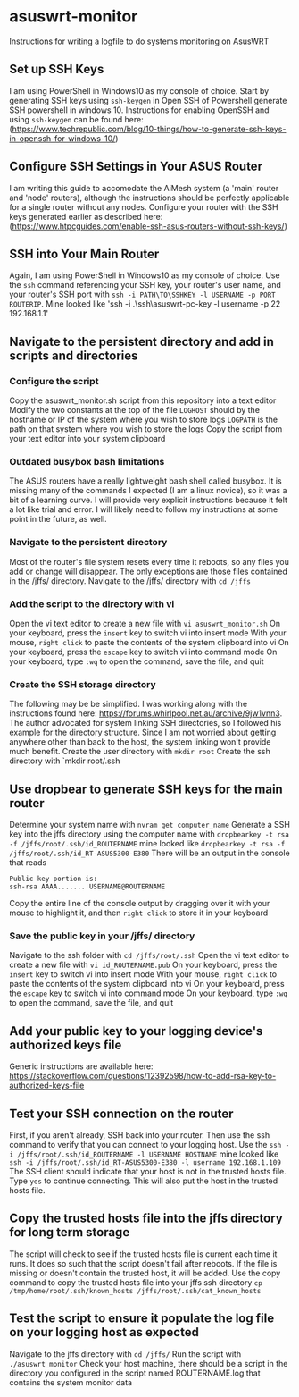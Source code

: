 # asuswrt-monitor
Instructions for writing a logfile to do systems monitoring on AsusWRT


## Set up SSH Keys
I am using PowerShell in Windows10 as my console of choice. Start by generating SSH keys using `ssh-keygen` in Open SSH of Powershell
generate SSH powershell in windows 10. Instructions for enabling OpenSSH and using `ssh-keygen` can be found here: (https://www.techrepublic.com/blog/10-things/how-to-generate-ssh-keys-in-openssh-for-windows-10/)

## Configure SSH Settings in Your ASUS Router
I am writing this guide to accomodate the AiMesh system (a 'main' router and 'node' routers), although the instructions should be perfectly applicable for a single router without any nodes. Configure your router with the SSH keys generated earlier as described here: (https://www.htpcguides.com/enable-ssh-asus-routers-without-ssh-keys/)

## SSH into Your Main Router
Again, I am using PowerShell in Windows10 as my console of choice. Use the `ssh` command referencing your SSH key, your router's user name, and your router's SSH port with `ssh -i PATH\TO\SSHKEY -l USERNAME -p PORT ROUTERIP`. Mine looked like 'ssh -i .\ssh\asuswrt-pc-key -l username -p 22 192.168.1.1'

## Navigate to the persistent directory and add in scripts and directories
### Configure the script
Copy the asuswrt_monitor.sh script from this repository into a text editor
Modify the two constants at the top of the file 
`LOGHOST` should by the hostname or IP of the system where you wish to store logs
`LOGPATH` is the path on that system where you wish to store the logs
Copy the script from your text editor into your system clipboard
### Outdated busybox bash limitations
The ASUS routers have a really lightweight bash shell called busybox. It is missing many of the commands I expected (I am a linux novice), so it was a bit of a learning curve. I will provide very explicit instructions because it felt a lot like trial and error. I will likely need to follow my instructions at some point in the future, as well.
### Navigate to the persistent directory
Most of the router's file system resets every time it reboots, so any files you add or change will disappear. The only exceptions are those files contained in the /jffs/ directory. Navigate to the /jffs/ directory with `cd /jffs`
### Add the script to the directory with vi
Open the vi text editor to create a new file with `vi asuswrt_monitor.sh`
On your keyboard, press the `insert` key to switch vi into insert mode
With your mouse, `right click` to paste the contents of the system clipboard into vi
On your keyboard, press the `escape` key to switch vi into command mode
On your keyboard, type `:wq` to open the command, save the file, and quit
### Create the SSH storage directory
The following may be be simplified. I was working along with the instructions found here: https://forums.whirlpool.net.au/archive/9jw1vnn3. The author advocated for system linking SSH directories, so I followed his example for the directory structure. Since I am not worried about getting anywhere other than back to the host, the system linking won't provide much benefit.
Create the user directory with `mkdir root`
Create the ssh directory with `mkdir root/.ssh

## Use dropbear to generate SSH keys for the main router
Determine your system name with `nvram get computer_name`
Generate a SSH key into the jffs directory using the computer name with `dropbearkey -t rsa -f /jffs/root/.ssh/id_ROUTERNAME` mine looked like `dropbearkey -t rsa -f /jffs/root/.ssh/id_RT-ASUS5300-E380`
There will be an output in the console that reads 
```text
Public key portion is:
ssh-rsa AAAA....... USERNAME@ROUTERNAME
```
Copy the entire line of the console output by dragging over it with your mouse to highlight it, and then `right click` to store it in your keyboard
### Save the public key in your /jffs/ directory
Navigate to the ssh folder with `cd /jffs/root/.ssh`
Open the vi text editor to create a new file with `vi id_ROUTERNAME.pub`
On your keyboard, press the `insert` key to switch vi into insert mode
With your mouse, `right click` to paste the contents of the system clipboard into vi
On your keyboard, press the `escape` key to switch vi into command mode
On your keyboard, type `:wq` to open the command, save the file, and quit

## Add your public key to your logging device's authorized keys file
Generic instructions are available here: https://stackoverflow.com/questions/12392598/how-to-add-rsa-key-to-authorized-keys-file

## Test your SSH connection on the router
First, if you aren't already, SSH back into your router. Then use the ssh command to verify that you can connect to your logging host. Use the `ssh -i /jffs/root/.ssh/id_ROUTERNAME -l USERNAME HOSTNAME` mine looked like `ssh -i /jffs/root/.ssh/id_RT-ASUS5300-E380 -l username 192.168.1.109`
The SSH client should indicate that your host is not in the trusted hosts file. Type `yes` to continue connecting. This will also put the host in the trusted hosts file.

## Copy the trusted hosts file into the jffs directory for long term storage
The script will check to see if the trusted hosts file is current each time it runs. It does so such that the script doesn't fail after reboots. If the file is missing or doesn't contain the trusted host, it will be added. 
Use the copy command to copy the trusted hosts file into your jffs ssh directory `cp /tmp/home/root/.ssh/known_hosts /jffs/root/.ssh/cat_known_hosts`

## Test the script to ensure it populate the log file on your logging host as expected
Navigate to the jffs directory with `cd /jffs/`
Run the script with `./asuswrt_monitor`
Check your host machine, there should be a script in the directory you configured in the script named ROUTERNAME.log that contains the system monitor data











